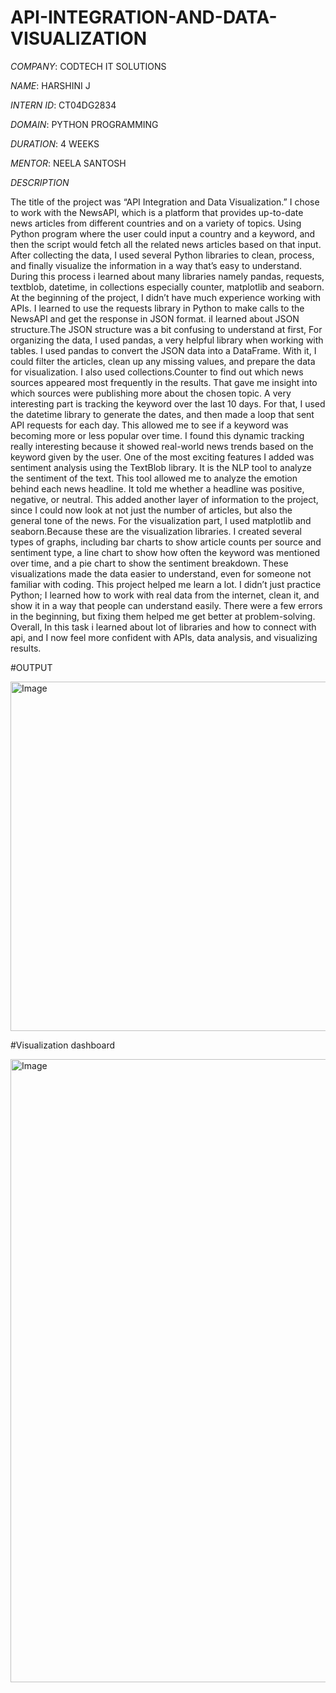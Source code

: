 # API-INTEGRATION-AND-DATA-VISUALIZATION

*COMPANY*: CODTECH IT SOLUTIONS

*NAME*: HARSHINI J

*INTERN ID*: CT04DG2834

*DOMAIN*: PYTHON PROGRAMMING

*DURATION*: 4 WEEKS

*MENTOR*: NEELA SANTOSH

 *DESCRIPTION*

The title of the project was “API Integration and Data Visualization.” I chose to work with the NewsAPI, which is a platform that provides up-to-date news articles from different countries and on a variety of topics. Using Python program where the user could input a country and a keyword, and then the script would fetch all the related news articles based on that input. After collecting the data, I used several Python libraries to clean, process, and finally visualize the information in a way that’s easy to understand. During this process i learned about many libraries namely pandas, requests, textblob, datetime, in collections especially counter, matplotlib and seaborn.
At the beginning of the project, I didn’t have much experience working with APIs. I learned to use the requests library in Python to make calls to the NewsAPI and get the response in JSON format. iI learned about JSON structure.The JSON structure was a bit confusing to understand at first, 
For organizing the data, I used pandas, a very helpful library when working with tables. I used pandas to convert the JSON data into a DataFrame. With it, I could filter the articles, clean up any missing values, and prepare the data for visualization. I also used collections.Counter to find out which news sources appeared most frequently in the results. That gave me insight into which sources were publishing more about the chosen topic.
A very interesting part is tracking the keyword over the last 10 days. For that, I used the datetime library to generate the dates, and then made a loop that sent API requests for each day. This allowed me to see if a keyword was becoming more or less popular over time. I found this dynamic tracking really interesting because it showed real-world news trends based on the keyword given by the user.
One of the most exciting features I added was sentiment analysis using the TextBlob library. It is the NLP tool to analyze the sentiment of the text. This tool allowed me to analyze the emotion behind each news headline. It told me whether a headline was positive, negative, or neutral. This added another layer of information to the project, since I could now look at not just the number of articles, but also the general tone of the news.
For the visualization part, I used matplotlib and seaborn.Because these are the visualization libraries. I created several types of graphs, including bar charts to show article counts per source and sentiment type, a line chart to show how often the keyword was mentioned over time, and a pie chart to show the sentiment breakdown. These visualizations made the data easier to understand, even for someone not familiar with coding.
This project helped me learn a lot. I didn’t just practice Python; I learned how to work with real data from the internet, clean it, and show it in a way that people can understand easily. There were a few errors in the beginning, but fixing them helped me get better at problem-solving. Overall, In this task i learned about lot of libraries and how to connect with api, and I now feel more confident with APIs, data analysis, and visualizing results.

#OUTPUT

<img width="1893" height="559" alt="Image" src="https://github.com/user-attachments/assets/8ec7c182-9c5e-4ce9-95cb-d7e7a496e75b" />

#Visualization dashboard

<img width="1914" height="997" alt="Image" src="https://github.com/user-attachments/assets/0b64dec3-eb40-44b8-aa60-0d186be31573" />

